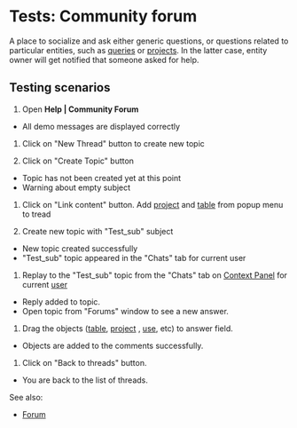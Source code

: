 <!-- TITLE: Tests: Community forum -->
<!-- SUBTITLE: -->

# Tests: Community forum

A place to socialize and ask either generic questions, or questions related to particular entities, such as
[queries](../access/access.md#data-query) or [projects](../datagrok/concepts/project/project.md). In the latter case, entity owner will get
notified that someone asked for help.

## Testing scenarios

1. Open **Help | Community Forum**

* All demo messages are displayed correctly

1. Click on "New Thread" button to create new topic

1. Click on "Create Topic" button

* Topic has not been created yet at this point
* Warning about empty subject

1. Click on "Link content" button. Add [project](../datagrok/concepts/project/project.md)
   and [table](../datagrok/table.md) from popup menu to tread

1. Create new topic with "Test_sub" subject

* New topic created successfully
* "Test_sub" topic appeared in the "Chats" tab for current user

1. Replay to the "Test_sub" topic from the "Chats" tab on [Context Panel](../datagrok/navigation/panels/panels.md#context-panel) for
   current
   [user](../govern/access-control/users-and-groups#users)

* Reply added to topic.
* Open topic from "Forums" window to see a new answer.

1. Drag the objects ([table](../datagrok/table.md), [project](../datagrok/concepts/project/project.md)
   , [use](../govern/access-control/users-and-groups#users), etc)
   to answer field.

* Objects are added to the comments successfully.

1. Click on "Back to threads" button.

* You are back to the list of threads.

See also:

* [Forum](forum.md)

